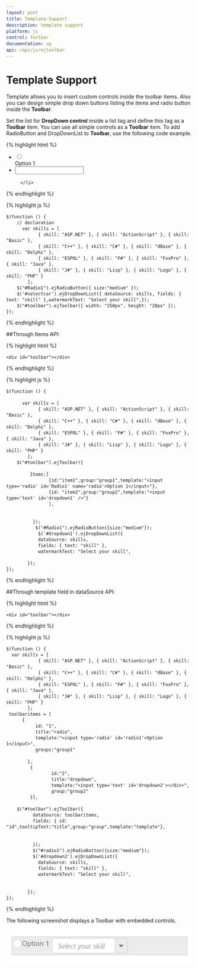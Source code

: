 ```yaml
---
layout: post
title: Template-Support
description: template support
platform: js
control: Toolbar
documentation: ug
api: /api/js/ejtoolbar
---
```


# Template Support

Template allows you to insert custom controls inside the toolbar items. Also you can design simple drop down buttons listing the items and radio button inside the **Toolbar**.

Set the list for **DropDown control** inside a list tag and define this tag as a **Toolbar** item. You can use all simple controls as a **Toolbar** item. To add RadioButton and DropDownList to **Toolbar**, use the following code example.

{% highlight html %}

<div id="toolbar">
   <ul>
      <li>
         <div>
            <input type="radio" name="small" id="Radio1" />
         </div>
         Option 1
      </li>
      <li id="Dropdown" title="Dropdown Control">
         <input id="selectcar" type="text" />
        
      </li>
   </ul>
</div>

{% endhighlight %}

{% highlight js %}

    $(function () {
        // declaration
          var skills = [
                { skill: "ASP.NET" }, { skill: "ActionScript" }, { skill: "Basic" },
                { skill: "C++" }, { skill: "C#" }, { skill: "dBase" }, { skill: "Delphi" },
                { skill: "ESPOL" }, { skill: "F#" }, { skill: "FoxPro" }, { skill: "Java" },
                { skill: "J#" }, { skill: "Lisp" }, { skill: "Logo" }, { skill: "PHP" }
            ];
        $("#Radio1").ejRadioButton({ size:"medium" });
        $('#selectcar').ejDropDownList({ dataSource: skills, fields: { text: "skill" },watermarkText: "Select your skill",});
        $("#toolbar").ejToolbar({ width: "250px", height: "28px" });
    });


{% endhighlight %}


##Through Items API:

{% highlight html %}

    <div id="toolbar"></div>

{% endhighlight %}

{% highlight js %}

    $(function () {
        
          var skills = [
                { skill: "ASP.NET" }, { skill: "ActionScript" }, { skill: "Basic" },
                { skill: "C++" }, { skill: "C#" }, { skill: "dBase" }, { skill: "Delphi" },
                { skill: "ESPOL" }, { skill: "F#" }, { skill: "FoxPro" }, { skill: "Java" },
                { skill: "J#" }, { skill: "Lisp" }, { skill: "Logo" }, { skill: "PHP" }
            ];
        $("#toolbar").ejToolbar({
        
			 Items:[
                    {id:"item1",group:"group1",template:"<input type='radio' id='Radio1' name='radio'>Option 1</input>"},
					{id: "item2",group:"group2",template:"<input type='text' id='dropdown1' />"}
					],

             
			  });
               $("#Radio1").ejRadioButton({size:"medium"});
                $('#dropdown1').ejDropDownList({
                dataSource: skills,
                fields: { text: "skill" },
                watermarkText: "Select your skill",
               
            });
    });


{% endhighlight %}

##Through template field in dataSource API:

{% highlight html %}

    <div id="toolbar"></div>

{% endhighlight %}

{% highlight js %}

    $(function () {
      var skills = [
                { skill: "ASP.NET" }, { skill: "ActionScript" }, { skill: "Basic" },
                { skill: "C++" }, { skill: "C#" }, { skill: "dBase" }, { skill: "Delphi" },
                { skill: "ESPOL" }, { skill: "F#" }, { skill: "FoxPro" }, { skill: "Java" },
                { skill: "J#" }, { skill: "Lisp" }, { skill: "Logo" }, { skill: "PHP" }
            ];
     toolbaritems = [
		  {
               id: "1",
               title:"radio",
			   template:"<input type='radio' id='radio1'>Option 1</input>",
			   groups:"group1"

            },
			 {
			         id:"2",
					 title:"dropdown",
					 template:"<input type='text' id='dropdown2'></div>",
					 group:"group2"
			 }],
        
        $("#toolbar").ejToolbar({
			  dataSource: toolbaritems,
              fields: { id: "id",tooltipText:"title",group:"group",template:"template"},

             
			  });
              $("#radio1").ejRadioButton({size:"medium"});
              $('#dropdown2').ejDropDownList({
                dataSource: skills,
                fields: { text: "skill" },
                watermarkText: "Select your skill",
              
                
            });
    });


{% endhighlight %}

The following screenshot displays a Toolbar with embedded controls.

![](Template-Support_images/Template.JPG)
